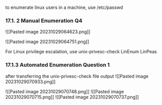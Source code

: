 to enumerate linux users in a machine, use /etc/passwd
### 17.1. 2 Manual Enumeration Q4
![[Pasted image 20231029064623.png]]

![[Pasted image 20231029064751.png]]

For Linux privilege escalation, use
	unix-privesc-check
	LinEnum
	LinPeas


### 17.1.3 Automated Enumeration Question 1

after transferring the unix-privesc-check file output
![[Pasted image 20231029070933.png]]

![[Pasted image 20231029070748.png]]
![[Pasted image 20231029070715.png]]
![[Pasted image 20231029070737.png]]